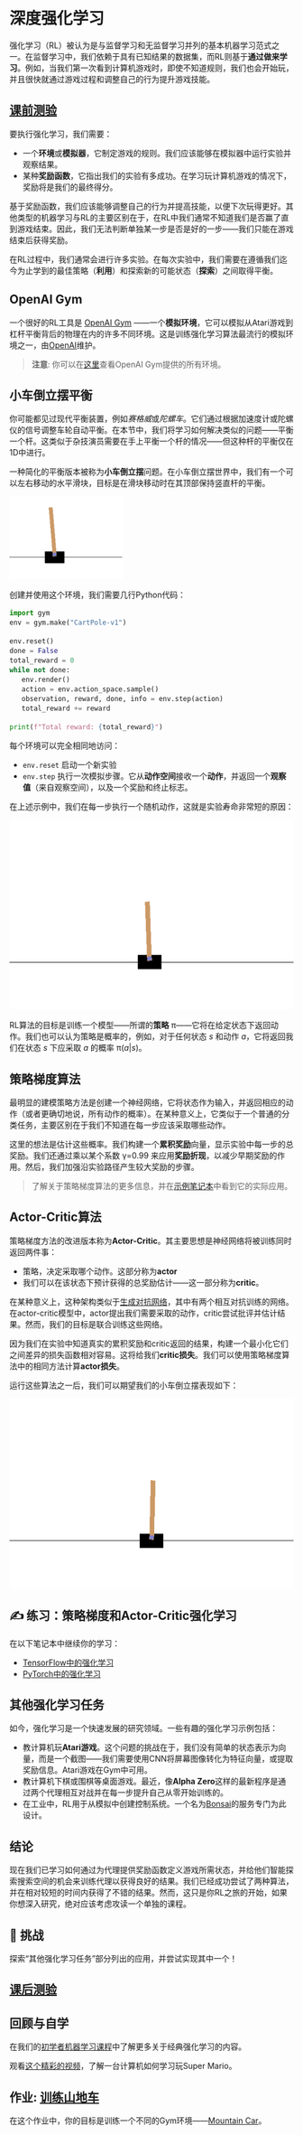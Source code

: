 # 深度强化学习

强化学习（RL）被认为是与监督学习和无监督学习并列的基本机器学习范式之一。在监督学习中，我们依赖于具有已知结果的数据集，而RL则基于**通过做来学习**。例如，当我们第一次看到计算机游戏时，即使不知道规则，我们也会开始玩，并且很快就通过游戏过程和调整自己的行为提升游戏技能。

## [课前测验](https://red-field-0a6ddfd03.1.azurestaticapps.net/quiz/122)

要执行强化学习，我们需要：

* 一个**环境**或**模拟器**，它制定游戏的规则。我们应该能够在模拟器中运行实验并观察结果。
* 某种**奖励函数**，它指出我们的实验有多成功。在学习玩计算机游戏的情况下，奖励将是我们的最终得分。

基于奖励函数，我们应该能够调整自己的行为并提高技能，以便下次玩得更好。其他类型的机器学习与RL的主要区别在于，在RL中我们通常不知道我们是否赢了直到游戏结束。因此，我们无法判断单独某一步是否是好的一步——我们只能在游戏结束后获得奖励。

在RL过程中，我们通常会进行许多实验。在每次实验中，我们需要在遵循我们迄今为止学到的最佳策略（**利用**）和探索新的可能状态（**探索**）之间取得平衡。

## OpenAI Gym

一个很好的RL工具是 [OpenAI Gym](https://gym.openai.com/) ——一个**模拟环境**，它可以模拟从Atari游戏到杠杆平衡背后的物理在内的许多不同环境。这是训练强化学习算法最流行的模拟环境之一，由[OpenAI](https://openai.com/)维护。

> **注意**: 你可以在[这里](https://gym.openai.com/envs/#classic_control)查看OpenAI Gym提供的所有环境。

## 小车倒立摆平衡

你可能都见过现代平衡装置，例如*赛格威*或*陀螺车*。它们通过根据加速度计或陀螺仪的信号调整车轮自动平衡。在本节中，我们将学习如何解决类似的问题——平衡一个杆。这类似于杂技演员需要在手上平衡一个杆的情况——但这种杆的平衡仅在1D中进行。

一种简化的平衡版本被称为**小车倒立摆**问题。在小车倒立摆世界中，我们有一个可以左右移动的水平滑块，目标是在滑块移动时在其顶部保持竖直杆的平衡。

<img alt="小车倒立摆" src="images/cartpole.png" width="200"/>

创建并使用这个环境，我们需要几行Python代码：

```python
import gym
env = gym.make("CartPole-v1")

env.reset()
done = False
total_reward = 0
while not done:
   env.render()
   action = env.action_space.sample()
   observation, reward, done, info = env.step(action)
   total_reward += reward

print(f"Total reward: {total_reward}")
```

每个环境可以完全相同地访问：
* `env.reset` 启动一个新实验
* `env.step` 执行一次模拟步骤。它从**动作空间**接收一个**动作**，并返回一个**观察值**（来自观察空间），以及一个奖励和终止标志。

在上述示例中，我们在每一步执行一个随机动作，这就是实验寿命非常短的原因：

![平衡失败的小车倒立摆](images/cartpole-nobalance.gif)

RL算法的目标是训练一个模型——所谓的**策略** &pi;——它将在给定状态下返回动作。我们也可以认为策略是概率的，例如，对于任何状态 *s* 和动作 *a*，它将返回我们在状态 *s* 下应采取 *a* 的概率 &pi;(*a*|*s*)。

## 策略梯度算法

最明显的建模策略方法是创建一个神经网络，它将状态作为输入，并返回相应的动作（或者更确切地说，所有动作的概率）。在某种意义上，它类似于一个普通的分类任务，主要区别在于我们不知道在每一步应该采取哪些动作。

这里的想法是估计这些概率。我们构建一个**累积奖励**向量，显示实验中每一步的总奖励。我们还通过乘以某个系数 &gamma;=0.99 来应用**奖励折现**，以减少早期奖励的作用。然后，我们加强沿实验路径产生较大奖励的步骤。

> 了解关于策略梯度算法的更多信息，并在[示例笔记本](CartPole-RL-TF.ipynb)中看到它的实际应用。

## Actor-Critic算法

策略梯度方法的改进版本称为**Actor-Critic**。其主要思想是神经网络将被训练同时返回两件事：

* 策略，决定采取哪个动作。这部分称为**actor**
* 我们可以在该状态下预计获得的总奖励估计——这一部分称为**critic**。

在某种意义上，这种架构类似于[生成对抗网络](../../4-ComputerVision/10-GANs/README.md)，其中有两个相互对抗训练的网络。在actor-critic模型中，actor提出我们需要采取的动作，critic尝试批评并估计结果。然而，我们的目标是联合训练这些网络。

因为我们在实验中知道真实的累积奖励和critic返回的结果，构建一个最小化它们之间差异的损失函数相对容易。这将给我们**critic损失**。我们可以使用策略梯度算法中的相同方法计算**actor损失**。

运行这些算法之一后，我们可以期望我们的小车倒立摆表现如下：

![平衡成功的小车倒立摆](images/cartpole-balance.gif)

## ✍️ 练习：策略梯度和Actor-Critic强化学习

在以下笔记本中继续你的学习：

* [TensorFlow中的强化学习](CartPole-RL-TF.ipynb)
* [PyTorch中的强化学习](CartPole-RL-PyTorch.ipynb)

## 其他强化学习任务

如今，强化学习是一个快速发展的研究领域。一些有趣的强化学习示例包括：

* 教计算机玩**Atari游戏**。这个问题的挑战在于，我们没有简单的状态表示为向量，而是一个截图——我们需要使用CNN将屏幕图像转化为特征向量，或提取奖励信息。Atari游戏在Gym中可用。
* 教计算机下棋或围棋等桌面游戏。最近，像**Alpha Zero**这样的最新程序是通过两个代理相互对战并在每一步提升自己从零开始训练的。
* 在工业中，RL用于从模拟中创建控制系统。一个名为[Bonsai](https://azure.microsoft.com/services/project-bonsai/?WT.mc_id=academic-77998-cacaste)的服务专门为此设计。

## 结论

现在我们已学习如何通过为代理提供奖励函数定义游戏所需状态，并给他们智能探索搜索空间的机会来训练代理以获得良好的结果。我们已经成功尝试了两种算法，并在相对较短的时间内获得了不错的结果。然而，这只是你RL之旅的开始，如果你想深入研究，绝对应该考虑攻读一个单独的课程。

## 🚀 挑战

探索“其他强化学习任务”部分列出的应用，并尝试实现其中一个！

## [课后测验](https://red-field-0a6ddfd03.1.azurestaticapps.net/quiz/222)

## 回顾与自学

在我们的[初学者机器学习课程](https://github.com/microsoft/ML-For-Beginners/blob/main/8-Reinforcement/README.md)中了解更多关于经典强化学习的内容。

观看[这个精彩的视频](https://www.youtube.com/watch?v=qv6UVOQ0F44)，了解一台计算机如何学习玩Super Mario。

## 作业: [训练山地车](lab/README.md)

在这个作业中，你的目标是训练一个不同的Gym环境——[Mountain Car](https://www.gymlibrary.ml/environments/classic_control/mountain_car/)。
